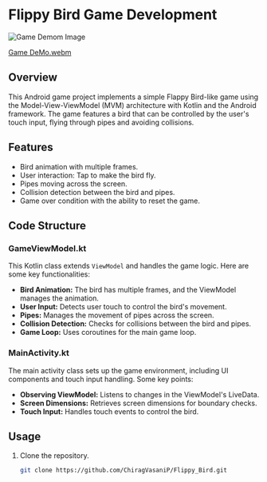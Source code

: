 # Flippy Bird Game Development
![Game Demom Image](https://github.com/ChiragVasaniP/Flippy_Bird/assets/142203311/49323609-599f-442f-bccf-a07c387a4b89)

[Game DeMo.webm](https://github.com/ChiragVasaniP/Flippy_Bird/assets/142203311/49124eca-30bd-4fd1-b7b4-50ab7c7519a0)

## Overview

This Android game project implements a simple Flappy Bird-like game using the Model-View-ViewModel (MVM) architecture with Kotlin and the Android framework. The game features a bird that can be controlled by the user's touch input, flying through pipes and avoiding collisions.

## Features

- Bird animation with multiple frames.
- User interaction: Tap to make the bird fly.
- Pipes moving across the screen.
- Collision detection between the bird and pipes.
- Game over condition with the ability to reset the game.

## Code Structure

### GameViewModel.kt

This Kotlin class extends `ViewModel` and handles the game logic. Here are some key functionalities:

- **Bird Animation:** The bird has multiple frames, and the ViewModel manages the animation.
- **User Input:** Detects user touch to control the bird's movement.
- **Pipes:** Manages the movement of pipes across the screen.
- **Collision Detection:** Checks for collisions between the bird and pipes.
- **Game Loop:** Uses coroutines for the main game loop.


### MainActivity.kt

The main activity class sets up the game environment, including UI components and touch input handling. Some key points:

- **Observing ViewModel:** Listens to changes in the ViewModel's LiveData.
- **Screen Dimensions:** Retrieves screen dimensions for boundary checks.
- **Touch Input:** Handles touch events to control the bird.

## Usage

1. Clone the repository.

   ```bash
   git clone https://github.com/ChiragVasaniP/Flippy_Bird.git
